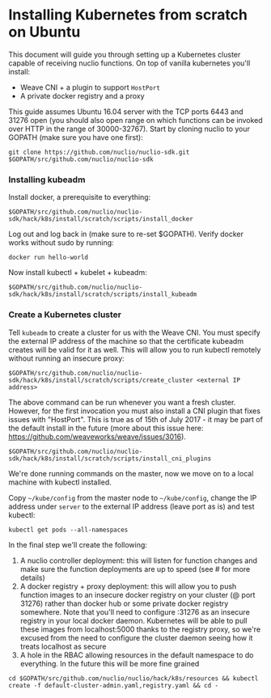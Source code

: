 # Installing Kubernetes from scratch on Ubuntu

This document will guide you through setting up a Kubernetes cluster capable of receiving nuclio functions. On top of vanilla kubernetes you'll install:
* Weave CNI + a plugin to support `HostPort`
* A private docker registry and a proxy

This guide assumes Ubuntu 16.04 server with the TCP ports 6443 and 31276 open (you should also open range on which functions can be invoked over HTTP in the range of 30000-32767). Start by cloning nuclio to your GOPATH (make sure you have one first):

```
git clone https://github.com/nuclio/nuclio-sdk.git $GOPATH/src/github.com/nuclio/nuclio-sdk
```

### Installing kubeadm

Install docker, a prerequisite to everything:
```
$GOPATH/src/github.com/nuclio/nuclio-sdk/hack/k8s/install/scratch/scripts/install_docker
```

Log out and log back in (make sure to re-set $GOPATH). Verify docker works without sudo by running:
```
docker run hello-world
```

Now install kubectl + kubelet + kubeadm:
```
$GOPATH/src/github.com/nuclio/nuclio-sdk/hack/k8s/install/scratch/scripts/install_kubeadm
```

### Create a Kubernetes cluster

Tell `kubeadm` to create a cluster for us with the Weave CNI. You must specify the external IP address of the machine so that the certificate kubeadm creates will be valid for it as well. This will allow you to run kubectl remotely without running an insecure proxy:
```
$GOPATH/src/github.com/nuclio/nuclio-sdk/hack/k8s/install/scratch/scripts/create_cluster <external IP address>
```

The above command can be run whenever you want a fresh cluster. However, for the first invocation you must also install a CNI plugin that fixes issues with "HostPort". This is true as of 15th of July 2017 - it may be part of the default install in the future (more about this issue here: https://github.com/weaveworks/weave/issues/3016).

```
$GOPATH/src/github.com/nuclio/nuclio-sdk/hack/k8s/install/scratch/scripts/install_cni_plugins
```

We're done running commands on the master, now we move on to a local machine with kubectl installed.

Copy `~/kube/config` from the master node to `~/kube/config`, change the IP address under `server` to the external IP address (leave port as is) and test kubectl:

```
kubectl get pods --all-namespaces
```

In the final step we'll create the following:
1. A nuclio controller deployment: this will listen for function changes and make sure the function deployments are up to speed (see # for more details)
2. A docker registry + proxy deployment: this will allow you to push function images to an insecure docker registry on your cluster (@ port 31276) rather than docker hub or some private docker registry somewhere. Note that you'll need to configure <cluster IP>:31276 as an insecure registry in your local docker daemon. Kubernetes will be able to pull these images from localhost:5000 thanks to the registry proxy, so we're excused from the need to configure the cluster daemon seeing how it treats localhost as secure
3. A hole in the RBAC allowing resources in the default namespace to do everything. In the future this will be more fine grained

```
cd $GOPATH/src/github.com/nuclio/nuclio/hack/k8s/resources && kubectl create -f default-cluster-admin.yaml,registry.yaml && cd -
```
